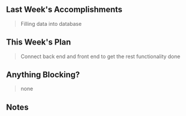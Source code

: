## Last Week's Accomplishments

> Filling data into database

## This Week's Plan

> Connect back end and front end to get the rest functionality done

## Anything Blocking?

> none

## Notes

